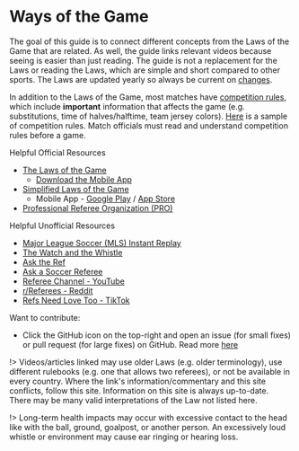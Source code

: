 # Ways of the Game

The goal of this guide is to connect different concepts from the Laws of the Game that are related. As well, the guide links relevant videos because seeing is easier than just reading. The guide is not a replacement for the Laws or reading the Laws, which are simple and short compared to other sports. The Laws are updated yearly so always be current on [changes](/law-changes).

In addition to the Laws of the Game, most matches have [competition rules](https://footballrules.com/about/additional-competition-rules), which include **important** information that affects the game (e.g. substitutions, time of halves/halftime, team jersey colors). [Here](https://cdn1.sportngin.com/attachments/document/0146/2001/Tournament_Rules_Template.pdf) is a sample of competition rules. Match officials must read and understand competition rules before a game. 

Helpful Official Resources

- [The Laws of the Game](http://www.theifab.com)
  - [Download the Mobile App](https://www.theifab.com/logapp/)
- [Simplified Laws of the Game](http://www.footballrules.com)
  - Mobile App - [Google Play](https://play.google.com/store/apps/details?id=com.theifab.footballrules) / [App Store](https://apps.apple.com/us/app/football-rules-by-the-ifab/id6450178840)
- [Professional Referee Organization (PRO)](https://proreferees.com/)

Helpful Unofficial Resources

- [Major League Soccer (MLS) Instant Replay](https://www.mlssoccer.com/video/topics/instant-replay/)
- [The Watch and the Whistle](https://www.watchandwhistle.org/)
- [Ask the Ref](http://asktheref.com/)
- [Ask a Soccer Referee](https://www.askasoccerreferee.com/)
- [Referee Channel - YouTube](https://www.youtube.com/@RefereeChannel/featured)
- [r/Referees - Reddit](http://reddit.com/r/referees)
- [Refs Need Love Too - TikTok](https://www.tiktok.com/@refsneedlovetoo)

Want to contribute:

- Click the GitHub icon on the top-right and open an issue (for small fixes) or pull request (for large fixes) on GitHub. Read more [here](/CONTRIBUTING.md)

!> Videos/articles linked may use older Laws (e.g. older terminology), use different rulebooks (e.g. one that allows two referees), or not be available in every country. Where the link's information/commentary and this site conflicts, follow this site. Information on this site is always up-to-date. There may be many valid interpretations of the Law not listed here.

!> Long-term health impacts may occur with excessive contact to the head like with the ball, ground, goalpost, or another person. An excessively loud whistle or environment may cause ear ringing or hearing loss. 
